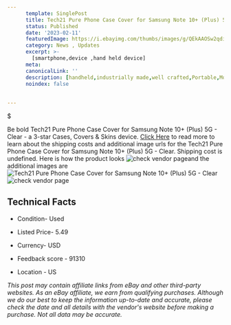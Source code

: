 ```yaml
---
      template: SinglePost
      title: Tech21 Pure Phone Case Cover for Samsung Note 10+ (Plus) 5G - Clear
      status: Published
      date: '2023-02-11'
      featuredImage: https://i.ebayimg.com/thumbs/images/g/QEkAAOSw2qdi2aXI/s-l225.jpg
      category: News , Updates
      excerpt: >-
        [smartphone,device ,hand held device]
      meta:
      canonicalLink: ''
      description: [handheld,industrially made,well crafted,Portable,Mobile,Compact,Convenient,Lightweight,Maneuverable,Man-portable,Miniature,Carriable,Hand-held,Light,Holdable,Transportable,Mobile device,Pocket-sized,On-the-go,Wireless,Cordless,Compact size,Convenient size, smartphone,device ,hand held device]
      noindex: false
      
        
---
```

$

Be bold Tech21 Pure Phone Case Cover for Samsung Note 10+ (Plus) 5G - Clear - a 3-star Cases, Covers & Skins device. [Click Here](https://www.ebay.com/itm/204044685010?hash=item2f8202ced2%3Ag%3AQEkAAOSw2qdi2aXI&mkevt=1&mkcid=1&mkrid=711-53200-19255-0&campid=%253CePNCampaignId%253E&customid=%253CreferenceId%253E&toolid=10049) to read more to learn about the shipping costs and additional image urls for the Tech21 Pure Phone Case Cover for Samsung Note 10+ (Plus) 5G - Clear. Shipping cost is undefined. Here is how the product looks ![check vendor page](https://i.ebayimg.com/thumbs/images/g/QEkAAOSw2qdi2aXI/s-l225.jpg)and the additional images are![Tech21 Pure Phone Case Cover for Samsung Note 10+ (Plus) 5G - Clear](https://i.ebayimg.com/images/g/QEkAAOSw2qdi2aXI/s-l1600.jpg)![check vendor page](https://origin-galleryplus.ebayimg.com/ws/web/204044685010_2_0_1/225x225.jpg,https://origin-galleryplus.ebayimg.com/ws/web/204044685010_3_0_1/225x225.jpg,https://origin-galleryplus.ebayimg.com/ws/web/204044685010_4_0_1/225x225.jpg)



 ## Technical Facts 



     
      

 - Condition- Used 


      

 - Listed Price- 5.49 


      

 - Currency- USD 


      

 - Feedback score - 91310 


      

 - Location - US 


      
      

 *_This post may contain affiliate links from eBay and other third-party websites. As an eBay affiliate, we earn from qualifying purchases. Although we do our best to keep the information up-to-date and accurate, please check the date and all details with the vendor's website before making a purchase. Not all data may be accurate._*






